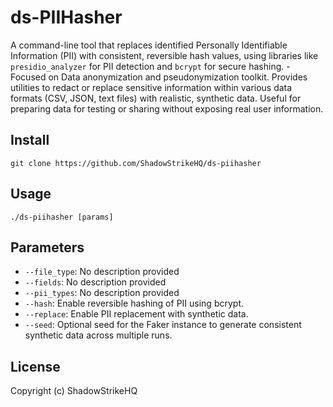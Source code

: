 # ds-PIIHasher
A command-line tool that replaces identified Personally Identifiable Information (PII) with consistent, reversible hash values, using libraries like `presidio_analyzer` for PII detection and `bcrypt` for secure hashing. - Focused on Data anonymization and pseudonymization toolkit.  Provides utilities to redact or replace sensitive information within various data formats (CSV, JSON, text files) with realistic, synthetic data. Useful for preparing data for testing or sharing without exposing real user information.

## Install
`git clone https://github.com/ShadowStrikeHQ/ds-piihasher`

## Usage
`./ds-piihasher [params]`

## Parameters
- `--file_type`: No description provided
- `--fields`: No description provided
- `--pii_types`: No description provided
- `--hash`: Enable reversible hashing of PII using bcrypt.
- `--replace`: Enable PII replacement with synthetic data.
- `--seed`: Optional seed for the Faker instance to generate consistent synthetic data across multiple runs.

## License
Copyright (c) ShadowStrikeHQ
